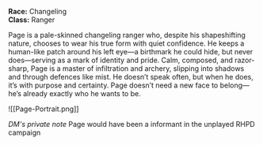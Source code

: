 **Race:** Changeling  
**Class:** Ranger

Page is a pale-skinned changeling ranger who, despite his shapeshifting nature, chooses to wear his true form with quiet confidence. He keeps a human-like patch around his left eye—a birthmark he could hide, but never does—serving as a mark of identity and pride. Calm, composed, and razor-sharp, Page is a master of infiltration and archery, slipping into shadows and through defences like mist. He doesn’t speak often, but when he does, it’s with purpose and certainty. Page doesn’t need a new face to belong—he’s already exactly who he wants to be.

![[Page-Portrait.png]]

*DM's private note*
Page would have been a informant in the unplayed RHPD campaign